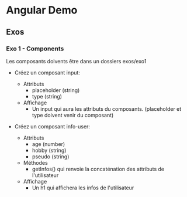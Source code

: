 # Angular Demo

## Exos

### Exo 1 - Components

Les composants doivents être dans un dossiers exos/exo1

- Créez un composant input:
	- Attributs
		- placeholder (string)
		- type (string)
	- Affichage
		- Un input qui aura les attributs du composants. (placeholder et type doivent venir du composant)

- Créez un composant info-user:
	- Attributs
		- age (number)
		- hobby (string)
		- pseudo (string)
	- Méthodes
		- getInfos() qui renvoie la concaténation des attributs de l'utilisateur
	- Affichage
		- Un h1 qui affichera les infos de l'utilisateur
